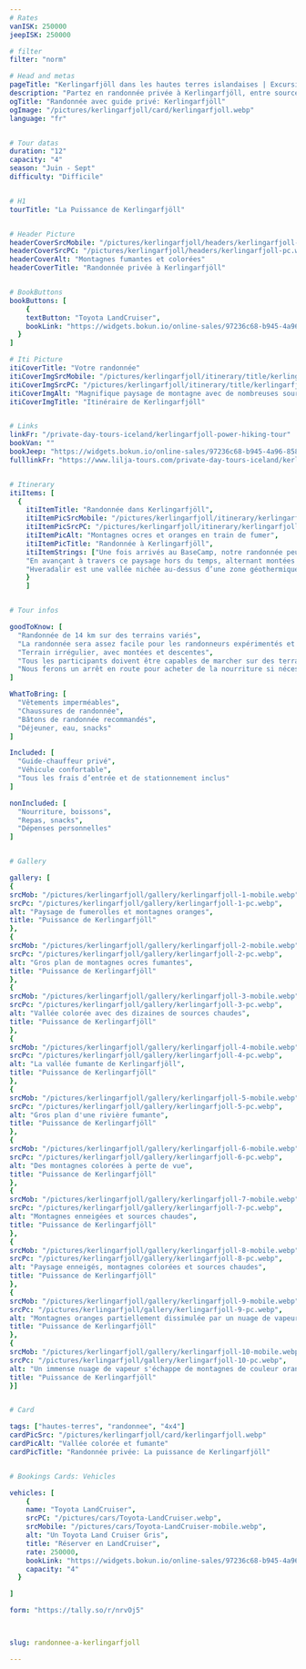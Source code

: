 ```yaml
---
# Rates
vanISK: 250000
jeepISK: 250000

# filter
filter: "norm"

# Head and metas
pageTitle: "Kerlingarfjöll dans les hautes terres islandaises | Excursions d'exception | Lilja Tours"
description: "Partez en randonnée privée à Kerlingarfjöll, entre sources chaudes fumantes, montagnes orangées et vues glaciaires pour une aventure islandaise unique."
ogTitle: "Randonnée avec guide privé: Kerlingarfjöll"
ogImage: "/pictures/kerlingarfjoll/card/kerlingarfjoll.webp"
language: "fr"


# Tour datas
duration: "12"
capacity: "4"
season: "Juin - Sept"
difficulty: "Difficile"


# H1
tourTitle: "La Puissance de Kerlingarfjöll"


# Header Picture
headerCoverSrcMobile: "/pictures/kerlingarfjoll/headers/kerlingarfjoll-mobile.webp"
headerCoverSrcPC: "/pictures/kerlingarfjoll/headers/kerlingarfjoll-pc.webp"
headerCoverAlt: "Montagnes fumantes et colorées"
headerCoverTitle: "Randonnée privée à Kerlingarfjöll"


# BookButtons
bookButtons: [
    {
    textButton: "Toyota LandCruiser",
    bookLink: "https://widgets.bokun.io/online-sales/97236c68-b945-4a96-8587-660bdc4c45fd/experience-calendar/895721"
  }
]

# Iti Picture
itiCoverTitle: "Votre randonnée"
itiCoverImgSrcMobile: "/pictures/kerlingarfjoll/itinerary/title/kerlingarfjoll-mobile.webp"
itiCoverImgSrcPC: "/pictures/kerlingarfjoll/itinerary/title/kerlingarfjoll-pc.webp"
itiCoverImgAlt: "Magnifique paysage de montagne avec de nombreuses sources chaudes"
itiCoverImgTitle: "Itinéraire de Kerlingarfjöll"


# Links
linkFr: "/private-day-tours-iceland/kerlingarfjoll-power-hiking-tour"
bookVan: ""
bookJeep: "https://widgets.bokun.io/online-sales/97236c68-b945-4a96-8587-660bdc4c45fd/experience-calendar/895721"
fulllinkFr: "https://www.lilja-tours.com/private-day-tours-iceland/kerlingarfjoll-power-hiking-tour"


# Itinerary
itiItems: [
  { 
    itiItemTitle: "Randonnée dans Kerlingarfjöll",
    itiItemPicSrcMobile: "/pictures/kerlingarfjoll/itinerary/kerlingarfjoll-mobile.webp",
    itiItemPicSrcPC: "/pictures/kerlingarfjoll/itinerary/kerlingarfjoll-pc.webp",
    itiItemPicAlt: "Montagnes ocres et oranges en train de fumer",
    itiItemPicTitle: "Randonnée à Kerlingarfjöll",
    itiItemStrings: ["Une fois arrivés au BaseCamp, notre randonnée peut commencer. Dès les premiers pas, nous traverserons un désert spectaculaire, encadré par deux immenses glaciers : <strong>Langjökull</strong> et <strong>Hofsjökull</strong>. Ici, l’immensité règne en maître. Sur un jour dégagé, le regard s’étend sur des dizaines de kilomètres dans toutes les directions, sans aucun signe de civilisation, offrant une véritable sensation d’isolement et de liberté.",
    "En avançant à travers ce paysage hors du temps, alternant montées et descentes, nous nous approcherons progressivement de notre destination : <strong>Hveradalir</strong>. Ce site unique semble tout droit sorti d’une autre planète. Une fois sur place, nous continuerons l’exploration à travers un sentier en boucle, dévoilant des panoramas toujours plus fascinants.",
    "Hveradalir est une vallée nichée au-dessus d’une zone géothermique active. Partout, des sources chaudes et des fumerolles jaillissent entre des montagnes aux teintes orange et brunes, créant un spectacle naturel à couper le souffle. Même en plein été, des plaques de neige persistent au sommet des montagnes, contrastant avec la chaleur qui s’échappe du sol."]
    }
    ]


# Tour infos

goodToKnow: [
  "Randonnée de 14 km sur des terrains variés",
  "La randonnée sera assez facile pour les randonneurs expérimentés et difficile pour les autres.",
  "Terrain irrégulier, avec montées et descentes",
  "Tous les participants doivent être capables de marcher sur des terrains variés pendant cinq à six heures",
  "Nous ferons un arrêt en route pour acheter de la nourriture si nécessaire."
]

WhatToBring: [
  "Vêtements imperméables",
  "Chaussures de randonnée",
  "Bâtons de randonnée recommandés",
  "Déjeuner, eau, snacks"
]

Included: [
  "Guide-chauffeur privé",
  "Véhicule confortable",
  "Tous les frais d’entrée et de stationnement inclus"
]

nonIncluded: [
  "Nourriture, boissons",
  "Repas, snacks",
  "Dépenses personnelles"
]


# Gallery

gallery: [
{
srcMob: "/pictures/kerlingarfjoll/gallery/kerlingarfjoll-1-mobile.webp",
srcPc: "/pictures/kerlingarfjoll/gallery/kerlingarfjoll-1-pc.webp",
alt: "Paysage de fumerolles et montagnes oranges",
title: "Puissance de Kerlingarfjöll"
},    
{
srcMob: "/pictures/kerlingarfjoll/gallery/kerlingarfjoll-2-mobile.webp",
srcPc: "/pictures/kerlingarfjoll/gallery/kerlingarfjoll-2-pc.webp",
alt: "Gros plan de montagnes ocres fumantes",
title: "Puissance de Kerlingarfjöll"
},    
{
srcMob: "/pictures/kerlingarfjoll/gallery/kerlingarfjoll-3-mobile.webp",
srcPc: "/pictures/kerlingarfjoll/gallery/kerlingarfjoll-3-pc.webp",
alt: "Vallée colorée avec des dizaines de sources chaudes",
title: "Puissance de Kerlingarfjöll"
},  
{
srcMob: "/pictures/kerlingarfjoll/gallery/kerlingarfjoll-4-mobile.webp",
srcPc: "/pictures/kerlingarfjoll/gallery/kerlingarfjoll-4-pc.webp",
alt: "La vallée fumante de Kerlingarfjöll",
title: "Puissance de Kerlingarfjöll"
},  
{
srcMob: "/pictures/kerlingarfjoll/gallery/kerlingarfjoll-5-mobile.webp",
srcPc: "/pictures/kerlingarfjoll/gallery/kerlingarfjoll-5-pc.webp",
alt: "Gros plan d'une rivière fumante",
title: "Puissance de Kerlingarfjöll"
},   
{
srcMob: "/pictures/kerlingarfjoll/gallery/kerlingarfjoll-6-mobile.webp",
srcPc: "/pictures/kerlingarfjoll/gallery/kerlingarfjoll-6-pc.webp",
alt: "Des montagnes colorées à perte de vue",
title: "Puissance de Kerlingarfjöll"
},    
{
srcMob: "/pictures/kerlingarfjoll/gallery/kerlingarfjoll-7-mobile.webp",
srcPc: "/pictures/kerlingarfjoll/gallery/kerlingarfjoll-7-pc.webp",
alt: "Montagnes enneigées et sources chaudes",
title: "Puissance de Kerlingarfjöll"
},  
{
srcMob: "/pictures/kerlingarfjoll/gallery/kerlingarfjoll-8-mobile.webp",
srcPc: "/pictures/kerlingarfjoll/gallery/kerlingarfjoll-8-pc.webp",
alt: "Paysage enneigés, montagnes colorées et sources chaudes",
title: "Puissance de Kerlingarfjöll"
},  
{
srcMob: "/pictures/kerlingarfjoll/gallery/kerlingarfjoll-9-mobile.webp",
srcPc: "/pictures/kerlingarfjoll/gallery/kerlingarfjoll-9-pc.webp",
alt: "Montagnes oranges partiellement dissimulée par un nuage de vapeur",
title: "Puissance de Kerlingarfjöll"
},  
{
srcMob: "/pictures/kerlingarfjoll/gallery/kerlingarfjoll-10-mobile.webp",
srcPc: "/pictures/kerlingarfjoll/gallery/kerlingarfjoll-10-pc.webp",
alt: "Un immense nuage de vapeur s'échappe de montagnes de couleur orange et ocre",
title: "Puissance de Kerlingarfjöll"
}]


# Card

tags: ["hautes-terres", "randonnee", "4x4"]
cardPicSrc: "/pictures/kerlingarfjoll/card/kerlingarfjoll.webp"
cardPicAlt: "Vallée colorée et fumante"
cardPicTitle: "Randonnée privée: La puissance de Kerlingarfjöll"


# Bookings Cards: Vehicles

vehicles: [
    {
    name: "Toyota LandCruiser",
    srcPC: "/pictures/cars/Toyota-LandCruiser.webp",
    srcMobile: "/pictures/cars/Toyota-LandCruiser-mobile.webp",
    alt: "Un Toyota Land Cruiser Gris",
    title: "Réserver en LandCruiser",
    rate: 250000,
    bookLink: "https://widgets.bokun.io/online-sales/97236c68-b945-4a96-8587-660bdc4c45fd/experience-calendar/895721",
    capacity: "4"
  }

]

form: "https://tally.so/r/nrvOj5"



slug: randonnee-a-kerlingarfjoll

---
```

